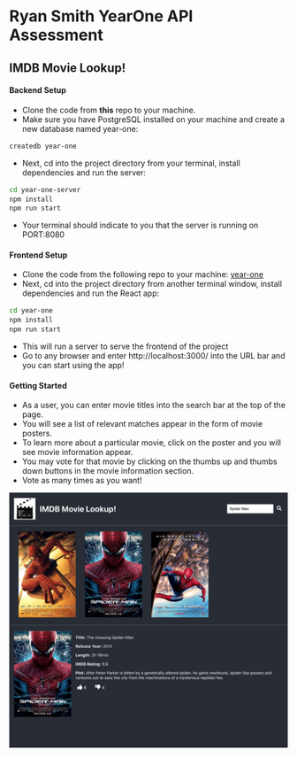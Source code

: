 # Ryan Smith YearOne API Assessment
## IMDB Movie Lookup!

#### Backend Setup

- Clone the code from **this** repo to your machine.
- Make sure you have PostgreSQL installed on your machine and create a new database named year-one:

```zsh
createdb year-one
```
- Next, cd into the project directory from your terminal, install dependencies and run the server:

```zsh
cd year-one-server
npm install
npm run start
```

- Your terminal should indicate to you that the server is running on PORT:8080

#### Frontend Setup

- Clone the code from the following repo to your machine: [year-one](https://github.com/ryanpsmith26/year-one)
- Next, cd into the project directory from another terminal window, install dependencies and run the React app:

```zsh
cd year-one
npm install
npm run start
```

- This will run a server to serve the frontend of the project
- Go to any browser and enter http://localhost:3000/ into the URL bar and you can start using the app!

#### Getting Started

- As a user, you can enter movie titles into the search bar at the top of the page.
- You will see a list of relevant matches appear in the form of movie posters.
- To learn more about a particular movie, click on the poster and you will see movie information appear.
- You may vote for that movie by clicking on the thumbs up and thumbs down buttons in the movie information section.
- Vote as many times as you want!

![Snapshot of App](app-snapshot.jpeg)